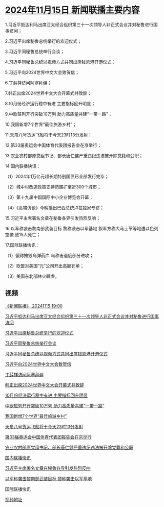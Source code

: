 # [2024年11月15日 新闻联播主要内容](https://tv.cctv.com/lm/xwlb/day/20241115.shtml)

1.习近平抵达利马出席亚太经合组织第三十一次领导人非正式会议并对秘鲁进行国事访问；

2.习近平出席秘鲁总统举行的欢迎仪式；

3.习近平同秘鲁总统举行会谈；

4.习近平同秘鲁总统以视频方式共同出席钱凯港开港仪式；

5.习近平向2024世界中文大会致贺信；

6.丁薛祥访问阿塞拜疆；

7.韩正出席2024世界中文大会开幕式并致辞；

8.10月份经济运行稳中有进 主要指标回升明显；

9.中欧班列开行突破10万列 助力高质量共建“一带一路”；

10.我国新增7个世界“最佳旅游乡村”；

11.天舟八号货运飞船将于今天23时13分发射；

12.第33届奥运会中国体育代表团报告会在京举行；

13.农业农村部原党组书记、部长唐仁健严重违纪违法被开除党籍和公职；

14.国内联播快讯：

（1）2024年1万亿元超长期特别国债已全部发行完毕；

（2）城中村改造政策支持范围扩至近300个城市；

（3）第十九届中国国际中小企业博览会开幕；

（4）《高端访谈》今晚播出巴西总统卢拉独家专访；

15.习近平主席署名文章在秘鲁各界引发热烈反响；

16.以军称袭击黎南部武装目标 黎称袭击以军基地 叙军方称大马士革等地遭以色列空袭 致15人死亡；

17.国际联播快讯：

（1）俄称摧毁乌弹药库 乌称击退俄部分进攻；

（2）欧盟对美国“元”公司开出高额罚单；

（3）美国东北部林火肆虐。

## 视频

[《新闻联播》 20241115 19:00](https://tv.cctv.com/2024/11/15/VIDEJSslESAq7pAkNFD8M9ey241115.shtml)

[习近平抵达利马出席亚太经合组织第三十一次领导人非正式会议并对秘鲁进行国事访问](https://tv.cctv.com/2024/11/15/VIDEomYXk2WTBTTpa4Zc5HBC241115.shtml)

[习近平出席秘鲁总统举行的欢迎仪式](https://tv.cctv.com/2024/11/15/VIDERPDLS4SGneIp7IhasT4H241115.shtml)

[习近平同秘鲁总统举行会谈](https://tv.cctv.com/2024/11/15/VIDEAy3EPCNxABHq225X0YBU241115.shtml)

[习近平同秘鲁总统以视频方式共同出席钱凯港开港仪式](https://tv.cctv.com/2024/11/15/VIDEZJTxalQ3wnDMhJpi1BQH241115.shtml)

[习近平向2024世界中文大会致贺信](https://tv.cctv.com/2024/11/15/VIDEo57dZJV1PgH1LiIXwRHj241115.shtml)

[丁薛祥访问阿塞拜疆](https://tv.cctv.com/2024/11/15/VIDEnET8fVeQPMah0MzGkOrU241115.shtml)

[韩正出席2024世界中文大会开幕式并致辞](https://tv.cctv.com/2024/11/15/VIDEP8LSpR9lZZi0KNoQVFDJ241115.shtml)

[10月份经济运行稳中有进 主要指标回升明显](https://tv.cctv.com/2024/11/15/VIDEAxuShj6mtzpTZMlCDtn9241115.shtml)

[中欧班列开行突破10万列 助力高质量共建“一带一路”](https://tv.cctv.com/2024/11/15/VIDERr8O0TAmoufsahOSqOAM241115.shtml)

[我国新增7个世界“最佳旅游乡村”](https://tv.cctv.com/2024/11/15/VIDEisB0VFGBXa5pxUFB37kR241115.shtml)

[天舟八号货运飞船将于今天23时13分发射](https://tv.cctv.com/2024/11/15/VIDEeRrewnzN7fWGsJeyKfLs241115.shtml)

[第33届奥运会中国体育代表团报告会在京举行](https://tv.cctv.com/2024/11/15/VIDEif5fQuYqZkWQfXqFep6r241115.shtml)

[农业农村部原党组书记、部长唐仁健严重违纪违法被开除党籍和公职](https://tv.cctv.com/2024/11/15/VIDEvb2a18LNpYyN9RzZG5LH241115.shtml)

[国内联播快讯](https://tv.cctv.com/2024/11/15/VIDEjh4UC1ZV5Dot1AWQNwKO241115.shtml)

[习近平主席署名文章在秘鲁各界引发热烈反响](https://tv.cctv.com/2024/11/15/VIDEZVBtx5w4kC8dNLx6etFl241115.shtml)

[以军称袭击黎南部武装目标 黎称袭击以军基地](https://tv.cctv.com/2024/11/15/VIDEcM7PzCc6ki5hD45pvBwz241115.shtml)

[国际联播快讯](https://tv.cctv.com/2024/11/15/VIDEl9vLnsYciWYLfcivY1CL241115.shtml)

[视频地址](https://tv.cctv.com/lm/xwlb/day/20241115.shtml) 

